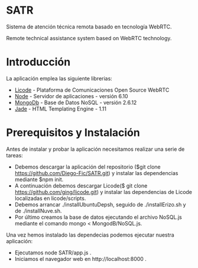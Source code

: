 # SATR

Sistema de atención técnica remota basado en tecnología WebRTC.

Remote technical assistance system based on WebRTC technology.

# Introducción
La aplicación emplea las siguiente librerias:
* [Licode](http://lynckia.com/licode/) - Plataforma de Comunicaciones Open Source WebRTC
* [Node](https://nodejs.org/es/) - Servidor de aplicaciones - versión 6.10
* [MongoDb](https://www.mongodb.com/es) - Base de Datos NoSQL - versión 2.6.12
* [Jade](https://pugjs.org/api/getting-started.html) - HTML Templating Engine - 1.11

# Prerequisitos y Instalación

Antes de instalar y probar la aplicación necesitamos realizar una serie de tareas:
* Debemos descargar la aplicación del repositorio ($git clone https://github.com/Diego-Fic/SATR.git) y instalar las dependencias mediante $npm init. 
* A continuación debemos descargar Licode($ git clone https://github.com/ging/licode.git) y instalar las dependencias de Licode localizadas en licode/scripts.
* Debemos arrancar ./installUbuntuDepsh, seguido de ./installErizo.sh y de ./installNuve.sh.
* Por último creamos la base de datos ejecutando el archivo NoSQL.js mediante el comando mongo < MongodB/NoSQL.js.

Una vez hemos instalado las dependecias podemos ejecutar nuestra aplicación:
* Ejecutamos node SATR/app.js .
* Iniciamos el navegador web en http://localhost:8000 .
